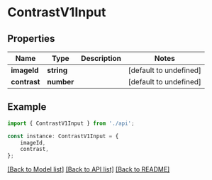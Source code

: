 # ContrastV1Input


## Properties

Name | Type | Description | Notes
------------ | ------------- | ------------- | -------------
**imageId** | **string** |  | [default to undefined]
**contrast** | **number** |  | [default to undefined]

## Example

```typescript
import { ContrastV1Input } from './api';

const instance: ContrastV1Input = {
    imageId,
    contrast,
};
```

[[Back to Model list]](../README.md#documentation-for-models) [[Back to API list]](../README.md#documentation-for-api-endpoints) [[Back to README]](../README.md)
